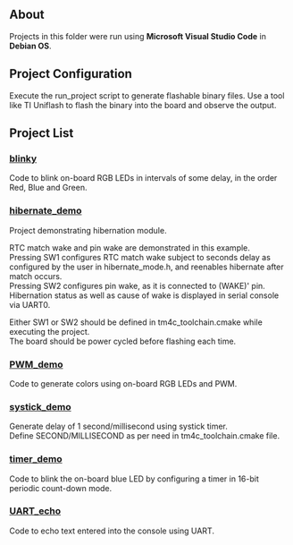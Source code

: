 ## About
Projects in this folder were run using **Microsoft Visual Studio Code** in **Debian OS**.

## Project Configuration
Execute the run_project script to generate flashable binary files.
Use a tool like TI Uniflash to flash the binary into the board and observe the output.


## Project List

### [blinky](#blinky)
Code to blink on-board RGB LEDs in intervals of some delay, in the order Red, Blue and Green.

### [hibernate_demo](#hibernate_demo)
Project demonstrating hibernation module.

RTC match wake and pin wake are demonstrated in this example.  
Pressing SW1 configures RTC match wake subject to seconds delay as configured by the user in hibernate_mode.h, and reenables hibernate after match occurs.  
Pressing SW2 configures pin wake, as it is connected to (WAKE)' pin.  
Hibernation status as well as cause of wake is displayed in serial console via UART0.

Either SW1 or SW2 should be defined in tm4c_toolchain.cmake while executing the project.  
The board should be power cycled before flashing each time.

### [PWM_demo](#PWM_demo)
Code to generate colors using on-board RGB LEDs and PWM.

### [systick_demo](#systick_demo)
Generate delay of 1 second/millisecond using systick timer.  
Define SECOND/MILLISECOND as per need in tm4c_toolchain.cmake file.

### [timer_demo](#timer_demo)
Code to blink the on-board blue LED by configuring a timer in 16-bit periodic count-down mode.

### [UART_echo](#UART_echo)
Code to echo text entered into the console using UART.